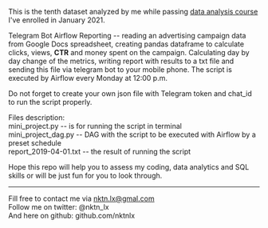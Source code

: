 This is the tenth dataset analyzed by me while passing [data analysis course](https://karpov.courses/) I've enrolled in January 2021.   


Telegram Bot Airflow Reporting  -- reading an advertising campaign data from Google Docs spreadsheet, creating pandas dataframe to calculate clicks, views, **CTR** and money spent on the campaign. Calculating day by day change of the metrics, writing report with results to a txt file and sending this file via telegram bot to your mobile phone. The script is executed by Airflow every Monday at 12:00 p.m. 

Do not forget to create your own json file with Telegram token and chat_id to run the script properly.  

Files description:  
mini_project.py -- is for running the script in terminal  
mini_project_dag.py -- DAG with the script to be executed with Airflow by a preset schedule  
report_2019-04-01.txt -- the result of running the script  



Hope this repo will help you to assess my coding, data analytics and SQL skills or will be just fun for you to look through.    



--------------------------------------------
Fill free to contact me via nktn.lx@gmal.com  
Follow me on twitter: @nktn_lx  
And here on github: github.com/nktnlx  